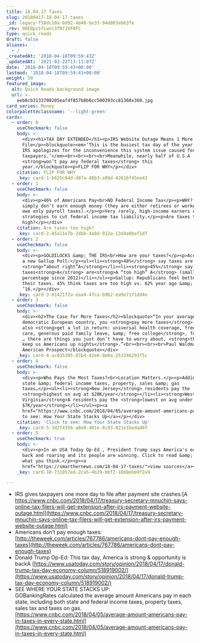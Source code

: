 ```yaml
---
title: 18.04.17 Taxes
slug: 20180417-18-04-17-taxes
_id: legacy-f58dc10a-0d92-4d40-be33-94d803eb63fe
_rev: O8E8pz1fLwnc3fN7JVF0FC
type: quick_reads
draft: false
aliases:
  - /
_createdAt: '2018-04-18T09:59:43Z'
_updatedAt: '2021-03-22T13:11:07Z'
date: '2018-04-18T09:59:43+00:00'
lastmod: '2018-04-18T09:59:43+00:00'
weight: 50
featured_image:
  alt: Quick Reads background image
  url: >-
    eeb8cb3133700205eaf4f857b8b6cc500393cc81360x360.jpg
card_series: Money
colorpaletteclassname: '--light-green'
cards:
  - order: 0
    useCheckmark: false
    body: >-
      <div><h1>TAX DAY EXTENDED</h1><p>IRS Website Outage Means 1 More Day to
      File</p><blockquote><em>‘This is the busiest tax day of the year &amp; the
      IRS apologizes for the inconvenience this system issue caused for
      taxpayers.’</em><br><br><br><br>Meanwhile, nearly half of U.S.A
      <strong>won’t pay any federal taxes</strong> this
      year.</blockquote><p>FLIP FOR WHY</p></div>
    citation: FLIP FOR WHY
    _key: card-1-b625c64d-d87a-48b3-a99d-42616f45ee42
  - order: 1
    useCheckmark: false
    body: >-
      <div><p>46% of Americans Pay<br>NO Federal Income Tax</p><p>WHY? They
      simply don’t earn enough money (they are either retirees or workers who
      owe only payroll taxes).</p><p>Very rarely, high-income earners use
      strategies to cut federal income tax liability.</p><p>Are taxes too
      high?</p></div>
    citation: Are taxes too high?
    _key: card-2-85a11e7b-2dbb-4a0d-912a-13d4e0bef1df
  - order: 2
    useCheckmark: false
    body: >-
      <div><p>GOLDILOCKS &amp; THE IRS<br>How are your taxes?</p><p>According to
      a new Gallup Poll:</p><ul><li><strong>48%</strong> say taxes are
      <strong>“about right”A</strong></li><li><strong>45%</strong> say
      taxes<strong>A</strong> are<strong>A “too high” A</strong> (smallest
      percentage since 2012)</li></ul><p>Gallup: Republicans feel better about
      their taxes. 45% think taxes are too high vs. 62% year ago &amp; 72% in
      ’16.</p></div>
    _key: card-3-81421f2a-eaa4-47ca-b9b2-ea9e7171dd4e
  - order: 3
    useCheckmark: false
    body: >-
      <div><h2>The Case for More Taxes</h2><blockquote>“In your average social
      democratic European country, you <strong>pay more taxes</strong>, but you
      also <strong>get a lot in return: universal health coverage, free child
      care, generous paid family leave, &amp; free college</strong>, for example
      … there are things you just don’t have to worry about, <strong>things that
      keep us Americans up nights</strong>.”<br><br><br><br>Paul Waldman, The
      American Prospect</blockquote></div>
    _key: card-4-ac035305-07b4-42e6-9e0a-253346291f5c
  - order: 4
    useCheckmark: false
    body: >-
      <div><p>Who Pays the Most Taxes?<br>Location Matters.</p><p>Adding up
      state &amp; federal income taxes, property, sales &amp; gas
      taxes…</p><ul><li><strong>New Jersey</strong> residents pay the
      <strong>highest on avg at $20K/year</strong></li><li><strong>West
      Virginia</strong>A residents pay the <strong>lowest on avg under
      $7K/year</strong></li></ul><p><a
      href="https://www.cnbc.com/2018/04/05/average-amount-americans-pay-in-taxes-in-every-state.html">Click
      to see: How Your State Stacks Up</a></p></div>
    citation: 'Click to see: How Your State Stacks Up'
    _key: card-5-3d2f4356-a8e8-401e-8c93-021e1bedad0f
  - order: 5
    useCheckmark: true
    body: >-
      <div><p>In an USA Today Op-Ed , President Trump says America's economy is
      back and roaring and its people are winning. Click to read &amp; tell us
      what you think.</p><p><a
      href="https://smarthernews.com/18-04-17-taxes/">view sources</a></p></div>
    _key: card-10-731057ed-2ca5-4b29-bbf2-16b0ebb9f2a9

---
```

* IRS gives taxpayers one more day to file after payment site crashes:[A https://www.cnbc.com/2018/04/17/treasury-secretary-mnuchin-says-online-tax-filers-will-get-extension-after-irs-payment-website-outage.html](https://www.cnbc.com/2018/04/17/treasury-secretary-mnuchin-says-online-tax-filers-will-get-extension-after-irs-payment-website-outage.html)
* Americans don’t pay enough taxes: [http://theweek.com/articles/767786/americans-dont-pay-enough-taxes](http://theweek.com/articles/767786/americans-dont-pay-enough-taxes)
* Donald Trump Op-Ed: This tax day, America is strong & opportunity is backA [https://www.usatoday.com/story/opinion/2018/04/17/donald-trump-tax-day-economy-column/518919002/](https://www.usatoday.com/story/opinion/2018/04/17/donald-trump-tax-day-economy-column/518919002/)
* SEE WHERE YOUR STATE STACKS UP:  
GOBankingRates calculated the average amount Americans pay in each state, including both state and federal income taxes, property taxes, sales tax and taxes on gas.  
[https://www.cnbc.com/2018/04/05/average-amount-americans-pay-in-taxes-in-every-state.html](https://www.cnbc.com/2018/04/05/average-amount-americans-pay-in-taxes-in-every-state.html)